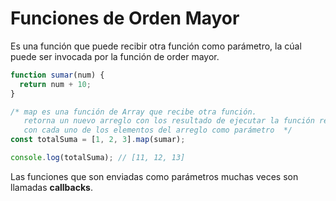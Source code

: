 # Funciones de Orden Mayor 
Es una función que puede recibir otra función como parámetro, la cúal puede ser invocada por la función de order mayor.

```javascript
function sumar(num) {
  return num + 10;
}

/* map es una función de Array que recibe otra función.
   retorna un nuevo arreglo con los resultado de ejecutar la función recibida
   con cada uno de los elementos del arreglo como parámetro  */
const totalSuma = [1, 2, 3].map(sumar);

console.log(totalSuma); // [11, 12, 13]
```

Las funciones que son enviadas como parámetros muchas veces son llamadas __callbacks__. 
